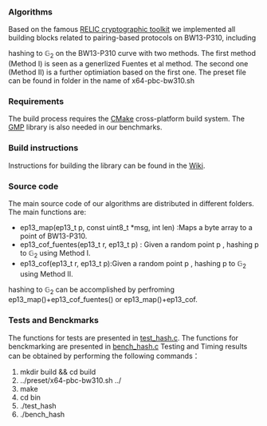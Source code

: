 ### Algorithms

Based on the famous [RELIC cryptographic toolkit](https://github.com/relic-toolkit/relic) we implemented all building blocks related to pairing-based protocols on BW13-P310, including

 hashing to $\mathbb{G}_2$ on the BW13-P310 curve with two methods. The first method (Method I) is seen as a generlized  Fuentes et al method. 
 The second one (Method II) is a further optimiation based on the first one.
The preset file can be found in  <preset> folder in the name of x64-pbc-bw310.sh<br/>

### Requirements

The build process requires the [CMake](https://cmake.org/) cross-platform build system. The [GMP](https://gmplib.org/) library is also needed in our benchmarks.

### Build instructions

Instructions for building the library can be found in the [Wiki](https://github.com/relic-toolkit/relic/wiki/Building).


### Source code
  
The main source code of our algorithms are distributed in different folders.  The main functions are:

* ep13_map(ep13_t p, const uint8_t *msg, int len) :Maps a byte array to a point of BW13-P310.
* ep13_cof_fuentes(ep13_t r, ep13_t p) : Given a random point p , hashing p to $\mathbb{G}_2$ using Method I.
* ep13_cof(ep13_t r, ep13_t p):Given a random point p , hashing p to $\mathbb{G}_2$ using Method II.

 hashing to $\mathbb{G}_2$  can be accomplished by perfroming ep13_map()+ep13_cof_fuentes() or  ep13_map()+ep13_cof.

 ### Tests and Benckmarks
The functions for tests are presented in [test_hash.c](https://github.com/eccdaiy39/hashing/tree/master/hashing-relic/test/test_hash.c).
 The functions for benckmarking are presented in [bench_hash.c](https://github.com/eccdaiy39/hashing/tree/master/hashing-relic/bench/bench_hash.c)
 Testing and Timing results can be obtained by performing the following commands：
  

  1. mkdir build && cd build 
  2. ../preset/x64-pbc-bw310.sh ../
  3. make
  4. cd bin 
  5. ./test_hash
  6. ./bench_hash
  


